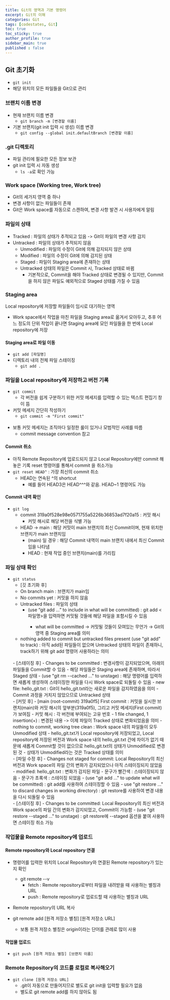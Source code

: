 ```yaml
---
title: Git의 영역과 기본 명령어
excerpt: Git의 이해
categories: Git
tags: [codestates, Git]
toc: true
toc_sticky: true
author_profile: true
sidebar_main: true
published : false
---
```


## Git 초기화
- ```git init```
- 해당 위치의 모든 파일들을 Git으로 관리

### 브랜치 이름 변경
- 현재 브랜치 이름 변경
  - ```git branch -m [변경할 이름]```
- 기본 브랜치(git init 입력 시 생성) 이름 변경
  - ```git config --global init.defaultBranch [변경할 이름]```

### .git 디렉토리
- 파일 관리에 필요한 모든 정보 보관
- git init 입력 시 자동 생성
  - ```ls -a```로 확인 가능

### Work space (Working tree, Work tree)
- Git의 세가지 영역 중 하나
- 변경 사항이 없는 파일들이 존재
- Git은 Work space를 자동으로 스캔하여, 변경 사항 발견 시 사용자에게 알림

### 파일의 상태
- Tracked : 파일의 상태가 추적되고 있음 -> Git이 파일의 변경 사항 감지
- Untracked : 파일의 상태가 추적되지 않음
  - Unmodified : 파일의 수정이 Git에 의해 감지되지 않은 상태
  - Modified : 파일의 수정이 Git에 의해 감지된 상태
  - Staged : 파일이 Staging area에 존재하는 상태
  - Untracked 상태의 파일은 Commit 시, Tracked 상태로 바뀜
    - 기본적으로, Commit을 해야 Tracked 상태로 변경될 수 있지만, Commit을 하지 않은 파일도 예외적으로 Staged 상태를 가질 수 있음

### Staging area
Local repository에 저장할 파일들이 임시로 대기하는 영역
- Work space에서 작업을 마친 파일을 Staging area로 옮겨서 모아두고, 추후 어느 정도의 단위 작업이 끝나면 Staging area에 모인 파일들을 한 번에 Local repository에 저장

#### Staging area로 파일 이동
- ```git add [파일명]``` 
- 디렉토리 내의 전체 파일 스테이징
  - ```git add .```

### 파일을 Local repository에 저장하고 버전 기록 
- ```git commit```
  - 각 버전을 쉽게 구분하기 위한 커밋 메세지를 입력할 수 있는 텍스트 편집기 창이 뜸
- 커밋 메세지 간단히 작성하기
  - ```git commit -m "First commit"```
  <br>
- 보통 커밋 메세지는 조직마다 일정한 룰이 있거나 모범적인 사례를 따름
  - commit message convention 참고

#### Commit 취소
- 아직 Remote Repository에 업로드되지 않고 Local Repository에만 commit 해 놓은 기록 reset 명령어를 통해서 commit 을 취소가능
- ```git reset HEAD^``` : 가장 최신의 commit 취소
  - HEAD는 연속된 ^의 shortcut
    - 예를 들어 HEAD3은 HEAD^^^와 같음. HEAD~1 명령어도 가능

#### Commit 내역 확인
- ```git log```
  - commit 319a0f528e98e0571755a5226b36853ad7f20a15 : 커밋 해시
    - 커밋 해시로 해당 버전을 식별 가능
  - HEAD -> main : 해당 커밋이 main 브랜치의 최신 Commit이며, 현재 위치한 브랜치가 main 브랜치임
    - (main) 일 경우 : 해당 Commit 내역이 main 브랜치 내에서 최신 Commit임을 나타냄
    - HEAD : 현재 작업 중인 브랜치(main)를 가리킴

### 파일 상태 확인
- ``` git status ```
  - [깃 초기화 후]
  - On branch main : 브랜치가 main임
  - No commits yet : 커밋을 하지 않음
  - Untracked files :  파일의 상태 
    - (use “git add <file>…” to include in what will be committed) : git add <파일명>을 입력하면 커밋될 것들에 해당 파일을 포함시킬 수 있음
      - what will be committed → 커밋될 것들이 모여있는 무언가 → Git의 영역 중 Staging area를 의미
  - nothing added to commit but untracked files present (use "git add" to track) : 아직 add된 파일들이 없으며 Untracked 상태의 파일이 존재하니, track하기 위해 git add 명령어 사용하라는 의미
  <br>
  - [스테이징 후]
  - Changes to be committed : 변경사항이 감지되었으며, 아래의 파일들을 Commit할 수 있음
    - 해당 파일들은 Staging area에 존재하며, 따라서 Staged 상태
  - (use "git rm --cached <file>..." to unstage) : 
  해당 명령어를 입력하면 새롭게 생성하여 스테이징한 파일을 다시 Work space로 되돌릴 수 있음
  - new file: hello_git.txt : Git이 hello_git.txt라는 새로운 파일을 감지하였음을 의미
    - Commit 과정을 거치지 않았으므로 Untracked 상태
  <br>
  - [커밋 후]
  - [main (root-commit) 319a0f5] First commit : 커밋을 실시한 브랜치(main)와 커밋 해시의 앞부분(319a0f5), 그리고 커밋 메세지(First commit)가 보여짐
    - 커밋 해시 : 각 버전에 부여되는 고유 번호
  - 1 file changed, 1 insertion(+) : 변경된 내용 -> 이제 파일이 Tracked 상태로 변화되었음을 의미
  - nothing to commit, working tree clean : Work space 내의 파일들이 모두 Unmodified 상태
    - hello_git.txt가 Local repository에 저장되었고, Local repository에 저장된 버전과 Work space 내의 hello_git.txt 간에 차이가 없기 때문에 새롭게 Commit할 것이 없으므로 hello_git.txt의 상태가 Unmodified로 변경된 것
    - 상태가 Unmodified라는 것은 Tracked 상태를 의미
  <br>
  - [파일 수정 후]
  - Changes not staged for commit: Local Repository의 최신 버전과 Work space의 파일 간의 변화가 감지되었으나 아직 스테이징되지 않았음
    - modified: hello_git.txt : 변화가 감지된 파일
      - 문구가 빨간색 : 스테이징되지 않음
      - 문구가 초록색 : 스테이징 되었음
    - (use "git add <file>..." to update what will be committed) : git add를 사용하여 스테이징할 수 있음
    - use "git restore <file>..." to discard changes in working directory) : git restore를 사용하여 변경 내용을 다시 되돌릴 수 있음
  <br>
  - [스테이징 후]
  - Changes to be committed: Local Repository의 최신 버전과 Work space의 파일 간의 변화가 감지되었고, Commit이 가능함
  - (use "git restore --staged <file>..." to unstage) : git restore에 --staged 옵션을 붙여 사용하면 스테이징 취소 가능


### 작업물을 Remote repository에 업로드

#### Remote repository와 Local repository 연결
- 명령어를 입력한 위치의 Local Repository와 연결된 Remote repository가 있는지 확인 
  - git remote --v
    - fetch : Remote repository로부터 파일을 내려받을 때 사용하는 별칭과 URL
    - push : Remote repository로 업로드할 때 사용하는 별칭과 URL

- Remote repository의 URL 복사  
- git remote add [원격 저장소 별칭] [원격 저장소 URL]
  - 보통 원격 저장소 별칭은 origin이라는 단어를 관례로 많이 사용

#### 작업물 업로드
- ```git push [원격 저장소 별칭] [브랜치 이름]```

### Remote Repository의 코드를 로컬로 복사해오기 
- ```git clone [원격 저장소 URL]```
  - .git이 자동으로 만들어지므로 별도로 git init을 입력할 필요가 없음
  - 별도로 git remote add를 하지 않아도 됨

